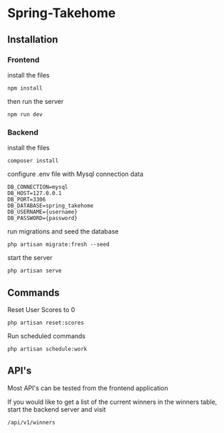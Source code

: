 # Spring-Takehome

## Installation

### Frontend

install the files

`npm install`

then run the server

`npm run dev`

### Backend

install the files

`composer install`

configure .env file with Mysql connection data

```
DB_CONNECTION=mysql
DB_HOST=127.0.0.1
DB_PORT=3306
DB_DATABASE=spring_takehome
DB_USERNAME={username}
DB_PASSWORD={password}
```

run migrations and seed the database

`php artisan migrate:fresh --seed`

start the server

`php artisan serve`

## Commands

Reset User Scores to 0

`php artisan reset:scores`

Run scheduled commands

`php artisan schedule:work`

## API's

Most API's can be tested from the frontend application

If you would like to get a list of the current winners in the winners table, start the backend server and visit

`/api/v1/winners`
